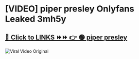 
 # [VIDEO] piper presley Onlyfans Leaked 3mh5y

## <h2><a href="https://clipsfans.com/piper_presley&ref=git">🔗 Click to LINKS ⏩⏩ 👉 🟢 piper presley </a></h2>

<a href="https://clipsfans.com/piper_presley&ref=git" rel="nofollow" data-target="animated-image.originalLink"><img src="https://i.ibb.co.com/xMMVF88/686577567.gif" alt="Viral Video Original" style="max-width: 100%; display: inline-block;" data-target="animated-image.originalImage"></a>

